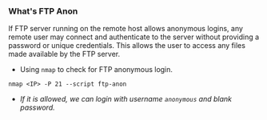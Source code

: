 ### What's FTP Anon

If FTP server running on the remote host allows anonymous logins, any remote user may connect and authenticate to the server without providing a password or unique credentials. This allows the user to access any files made available by the FTP server.

- Using `nmap` to check for FTP anonymous login. 
```
nmap <IP> -P 21 --script ftp-anon
```

- *If it is allowed, we can login with username `anonymous` and blank password.*
